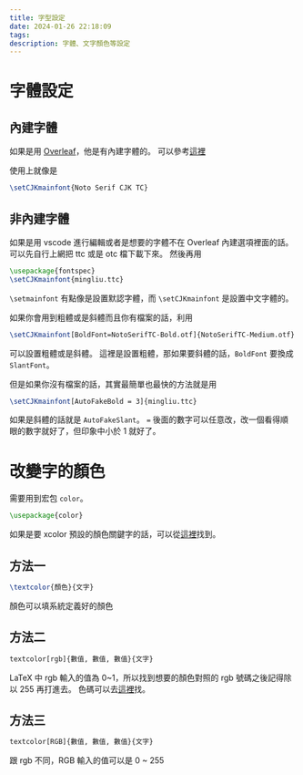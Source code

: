 ```yaml
---
title: 字型設定
date: 2024-01-26 22:18:09
tags:
description: 字體、文字顏色等設定
---
```


# 字體設定

## 內建字體
如果是用 [Overleaf](https://www.overleaf.com/)，他是有內建字體的。
可以參考[這裡](https://www.overleaf.com/learn/latex/Questions/Which_OTF_or_TTF_fonts_are_supported_via_fontspec%3F)

使用上就像是

```tex
\setCJKmainfont{Noto Serif CJK TC}
```

## 非內建字體
如果是用 vscode 進行編輯或者是想要的字體不在 Overleaf 內建選項裡面的話。
可以先自行上網把 ttc 或是 otc 檔下載下來。
然後再用

```tex
\usepackage{fontspec}
\setCJKmainfont{mingliu.ttc}
```

`\setmainfont` 有點像是設置默認字體，而 `\setCJKmainfont` 是設置中文字體的。

如果你會用到粗體或是斜體而且你有檔案的話，利用

```tex
\setCJKmainfont[BoldFont=NotoSerifTC-Bold.otf]{NotoSerifTC-Medium.otf} 
```

可以設置粗體或是斜體。
這裡是設置粗體，那如果要斜體的話，`BoldFont` 要換成 `SlantFont`。

但是如果你沒有檔案的話，其實最簡單也最快的方法就是用

```tex
\setCJKmainfont[AutoFakeBold = 3]{mingliu.ttc}
```

如果是斜體的話就是 `AutoFakeSlant`。
`=` 後面的數字可以任意改，改一個看得順眼的數字就好了，但印象中小於 1 就好了。

# 改變字的顏色

需要用到宏包 `color`。
```tex
\usepackage{color}
```

如果是要 xcolor 預設的顏色關鍵字的話，可以從[這裡](https://ctan.mirror.twds.com.tw/tex-archive/macros/latex/contrib/xcolor/xcolor.pdf#section.4)找到。

## 方法一

```tex
\textcolor{顏色}{文字}
```
顏色可以填系統定義好的顏色

## 方法二

```tex
textcolor[rgb]{數值, 數值, 數值}{文字}
```

LaTeX 中 rgb 輸入的值為 0~1，所以找到想要的顏色對照的 rgb 號碼之後記得除以 255 再打進去。
色碼可以去[這裡](https://www.ginifab.com.tw/tools/colors/color_picker_from_image.php#google_vignette)找。

## 方法三

```tex
textcolor[RGB]{數值, 數值, 數值}{文字}
```
跟 rgb 不同，RGB 輸入的值可以是 0 ~ 255